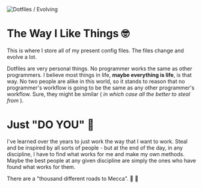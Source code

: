 ![Dotfiles / Evolving](https://img.shields.io/badge/Dotfiles-Evolving-blue)

# The Way I Like Things 🤓

This is where I store all of my present config files. The files change and evolve a lot.

Dotfiles are very personal things. No programmer works the same as other programmers. I believe most
things in life, **maybe everything is life**, is that way. No two people are alike in this world, so
it stands to reason that no programmer's workflow is going to be the same as any other programmer's
workflow. Sure, they might be similar ( _in which case all the better to steal from_ ).

# Just "DO YOU" 💯

I've learned over the years to just work the way that I want to work. Steal and be inspired by all
sorts of people - but at the end of the day, in any discipline, I have to find what works for me and
make my own methods. Maybe the best people at any given discipline are simply the ones who have
found what works for them.

There are a "thousand different roads to Mecca". 🥋 🦁

